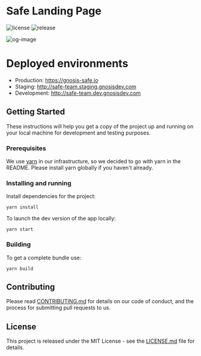# Safe Landing Page

![license](https://img.shields.io/github/license/gnosis/safe-landing-page)
![release](https://img.shields.io/github/v/release/gnosis/safe-landing-page)

![og-image](https://user-images.githubusercontent.com/6764315/154456671-7b8a9aea-9b69-43de-bd8e-a57b84f53844.png)

# Deployed environments

- Production: https://gnosis-safe.io
- Staging: http://safe-team.staging.gnosisdev.com
- Development: http://safe-team.dev.gnosisdev.com

## Getting Started

These instructions will help you get a copy of the project up and running on your local machine for development and testing purposes.

### Prerequisites

We use [yarn](https://yarnpkg.com) in our infrastructure, so we decided to go with yarn in the README.
Please install yarn globally if you haven't already.

### Installing and running

Install dependencies for the project:

```
yarn install
```

To launch the dev version of the app locally:

```
yarn start
```

### Building

To get a complete bundle use:

```
yarn build
```

## Contributing

Please read [CONTRIBUTING.md](https://gist.github.com/PurpleBooth/b24679402957c63ec426) for details on our code of conduct, and the process for submitting pull requests to us.

## License

This project is released under the MIT License - see the [LICENSE.md](LICENSE.md) file for details.
